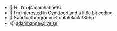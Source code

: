 - 👋 Hi, I’m @adamhahne16
- 👀 I’m interested in Gym,food and a little bit coding
- 🌱 Kandidatprogrammet datateknik 180hp
- 📫 adamhahne@live.se


